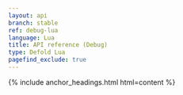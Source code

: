 ```yaml
---
layout: api
branch: stable
ref: debug-lua
language: Lua
title: API reference (Debug)
type: Defold Lua
pagefind_exclude: true
---
```

{% include anchor_headings.html html=content %}